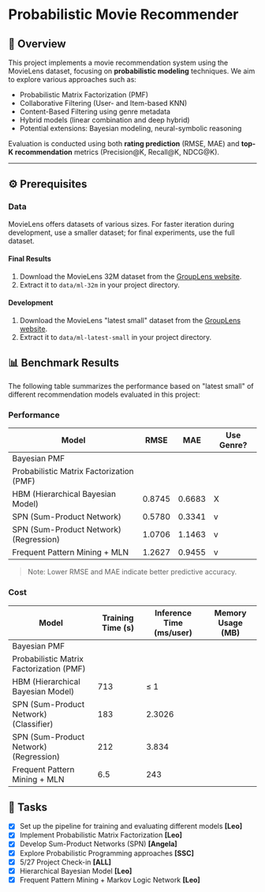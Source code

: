 # Probabilistic Movie Recommender

## 📘 Overview

This project implements a movie recommendation system using the MovieLens dataset, focusing on **probabilistic modeling** techniques. We aim to explore various approaches such as:

- Probabilistic Matrix Factorization (PMF)
- Collaborative Filtering (User- and Item-based KNN)
- Content-Based Filtering using genre metadata
- Hybrid models (linear combination and deep hybrid)
- Potential extensions: Bayesian modeling, neural-symbolic reasoning

Evaluation is conducted using both **rating prediction** (RMSE, MAE) and **top-K recommendation** metrics (Precision@K, Recall@K, NDCG@K).

---

## ⚙️ Prerequisites

### Data

MovieLens offers datasets of various sizes. For faster iteration during development, use a smaller dataset; for final experiments, use the full dataset.

#### Final Results

1. Download the MovieLens 32M dataset from the [GroupLens website](https://grouplens.org/datasets/movielens/).
2. Extract it to `data/ml-32m` in your project directory.

#### Development

1. Download the MovieLens "latest small" dataset from the [GroupLens website](https://grouplens.org/datasets/movielens/).
2. Extract it to `data/ml-latest-small` in your project directory.

## 📊 Benchmark Results

The following table summarizes the performance based on "latest small" of different recommendation models evaluated in this project:

### Performance

| Model                                     | RMSE   | MAE    | Use Genre?  |
|-------------------------------------------|--------|--------|-------------|
| Bayesian PMF                              |        |        |             |
| Probabilistic Matrix Factorization (PMF)  |        |        |             |
| HBM (Hierarchical Bayesian Model)         | 0.8745 | 0.6683 | X           |
| SPN (Sum-Product Network)                 | 0.5780 | 0.3341 | v           |
| SPN (Sum-Product Network) (Regression)    | 1.0706 | 1.1463 | v           |
| Frequent Pattern Mining + MLN             | 1.2627 | 0.9455 | v           |

> Note: Lower RMSE and MAE indicate better predictive accuracy.

### Cost

| Model                                     | Training Time (s)| Inference Time (ms/user)| Memory Usage (MB)|
|-------------------------------------------|------------------|-------------------------|------------------|
| Bayesian PMF                              |                  |                         |                  |
| Probabilistic Matrix Factorization (PMF)  |                  |                         |                  |
| HBM (Hierarchical Bayesian Model)         | 713              | $\leq$ 1                |                  |
| SPN (Sum-Product Network) (Classifier)    | 183              | 2.3026                  |                  |
| SPN (Sum-Product Network) (Regression)    | 212              | 3.834                   |                  |
| Frequent Pattern Mining + MLN             | 6.5              |    243                  |                  |

## 📝 Tasks

- [x] Set up the pipeline for training and evaluating different models **[Leo]**
- [x] Implement Probabilistic Matrix Factorization **[Leo]**
- [x] Develop Sum-Product Networks (SPN) **[Angela]**
- [x] Explore Probabilistic Programming approaches **[SSC]**
- [x] 5/27 Project Check-in **[ALL]**
- [x] Hierarchical Bayesian Model **[Leo]**
- [x] Frequent Pattern Mining + Markov Logic Network **[Leo]**

